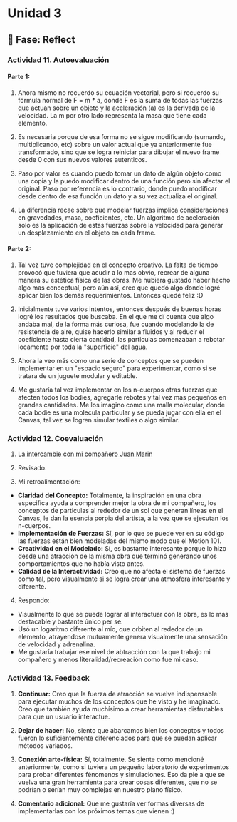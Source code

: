 # Unidad 3


## 🤔 Fase: Reflect

### Actividad 11. Autoevaluación

#### Parte 1:
1. Ahora mismo no recuerdo su ecuación vectorial, pero si recuerdo su fórmula normal de F = m * a, donde F es la suma de todas las fuerzas que actuan sobre un objeto y la aceleración (a) es la derivada de la velocidad. La m por otro lado representa la masa que tiene cada elemento.
   
2. Es necesaria porque de esa forma no se sigue modificando (sumando, multiplicando, etc) sobre un valor actual que ya anteriormente fue transformado, sino que se logra reiniciar para dibujar el nuevo frame desde 0 con sus nuevos valores autenticos.
   
3. Paso por valor es cuando puedo tomar un dato de algún objeto como una copia y la puedo modificar dentro de una función pero sin afectar el original. Paso por referencia es lo contrario, donde puedo modificar desde dentro de esa función un dato y a su vez actualiza el original.
   
4. La diferencia recae sobre que modelar fuerzas implica consideraciones en gravedades, masa, coeficientes, etc. Un algoritmo de aceleración solo es la aplicación de estas fuerzas sobre la velocidad para generar un desplazamiento en el objeto en cada frame.

#### Parte 2:
1. Tal vez tuve complejidad en el concepto creativo. La falta de tiempo provocó que tuviera que acudir a lo mas obvio, recrear de alguna manera su estética física de las obras. Me hubiera gustado haber hecho algo mas conceptual, pero aún así, creo que quedó algo donde logré aplicar bien los demás requerimientos. Entonces quedé feliz :D

2. Inicialmente tuve varios intentos, entonces después de buenas horas logré los resultados que buscaba. En el que me dí cuenta que algo andaba mal, de la forma más curiosa, fue cuando modelando la de resistencia de aire, quise hacerlo similar a fluidos y al reducir el coeficiente hasta cierta cantidad, las particulas comenzaban a rebotar locamente por toda la "superficie" del agua.

3. Ahora la veo más como una serie de conceptos que se pueden implementar en un "espacio seguro" para experimentar, como si se tratara de un juguete modular y editable.

4. Me gustaría tal vez implementar en los n-cuerpos otras fuerzas que afecten todos los bodies, agregarle rebotes y tal vez mas pequeños en grandes cantidades. Me los imagino como una malla molecular, donde cada bodie es una molecula partícular y se pueda jugar con ella en el Canvas, tal vez se logren simular textiles o algo similar.

### Actividad 12. Coevaluación

1. [La intercambie con mi compañero Juan Marin](https://github.com/jfUPB/simulacion-2025-20-JuanSMarin2/edit/unidad3/reflect/unidad-3/)

2. Revisado.

3. Mi retroalimentación:
- __Claridad del Concepto:__ Totalmente, la inspiración en una obra especifica ayuda a comprender mejor la obra de mi compañero, los conceptos de particulas al rededor de un sol que generan líneas en el Canvas, le dan la esencia porpia del artista, a la vez que se ejecutan los n-cuerpos.
- __Implementación de Fuerzas:__ Sí, por lo que se puede ver en su código las fuerzas están bien modeladas del mismo modo que el Motion 101.
- __Creatividad en el Modelado:__ Sí, es bastante interesante porque lo hizo desde una atracción de la misma obra que terminó generando unos comportamientos que no había visto antes.
- __Calidad de la Interactividad:__ Creo que no afecta el sistema de fuerzas como tal, pero visualmente si se logra crear una atmosfera interesante y diferente.

4. Respondo:
- Visualmente lo que se puede lograr al interactuar con la obra, es lo mas destacable y bastante único per se.
- Usó un logaritmo diferente al mío, que orbiten al rededor de un elemento, atrayendose mutuamente genera visualmente una sensación de velocidad y adrenalina.
- Me gustaría trabajar ese nivel de abtracción con la que trabajo mi compañero y menos literalidad/recreación como fue mi caso.

### Actividad 13. Feedback

1. __Continuar:__ Creo que la fuerza de atracción se vuelve indispensable para ejecutar muchos de los conceptos que he visto y he imaginado. Creo que también ayuda muchísimo a crear herramientas disfrutables para que un usuario interactue.
  
2. __Dejar de hacer:__ No, siento que abarcamos bien los conceptos y todos fueron lo suficientemente diferenciados para que se puedan aplicar métodos variados.
  
3. __Conexión arte-física:__ Sí, totalmente. Se siente como mencioné anteriormente, como si tuviera un pequeño laboratorío de experimentos para probar diferentes fénomenos y simulaciones. Eso da pie a que se vuelva una gran herramienta para crear cosas diferentes, que no se podrían o serían muy complejas en nuestro plano físico.
  
4. __Comentario adicional:__ Que me gustaría ver formas diversas de implementarlas con los próximos temas que vienen :)

